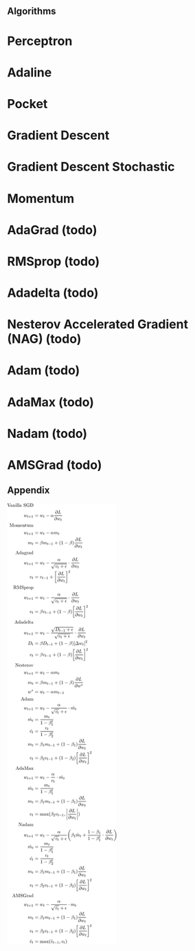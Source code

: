 <!-- 



Compile command : g++ main<>.cpp -o bin/exe<> -llapack -lblas -larmadillo
% git add -A; git commit -m "momentum" ; git push

https://towardsdatascience.com/10-gradient-descent-optimisation-algorithms-86989510b5e9

costs : typeerror-/problemName-AlgorithmName-nameofdata

todo :  implimenting 10
		draw weight on images
-->
## Algorithms

# Perceptron

# Adaline

# Pocket

# Gradient Descent

# Gradient Descent Stochastic

# Momentum

# AdaGrad (todo)

# RMSprop (todo)

# Adadelta (todo)

# Nesterov Accelerated Gradient (NAG) (todo)

# Adam (todo)

# AdaMax (todo)

# Nadam (todo)

# AMSGrad (todo)

## Appendix

![Appendix](algorithms/ok.png)


